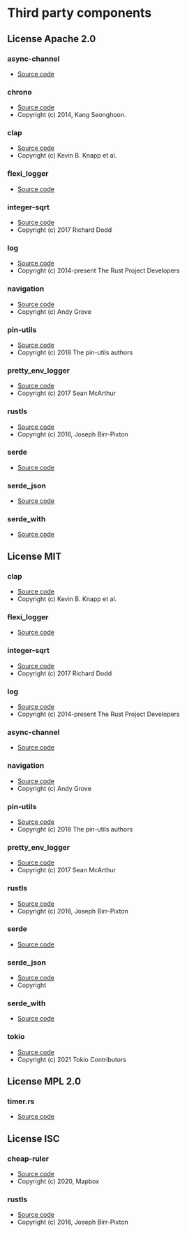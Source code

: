 # Third party components

## License Apache 2.0

### async-channel
- [Source code](https://github.com/smol-rs/async-channel)

### chrono
- [Source code](https://github.com/chronotope/chrono)
- Copyright (c) 2014, Kang Seonghoon.

### clap
- [Source code](https://github.com/clap-rs/clap)
- Copyright (c) Kevin B. Knapp et al.

### flexi_logger
- [Source code](https://github.com/emabee/flexi_logger)

### integer-sqrt
- [Source code](https://github.com/derekdreery/integer-sqrt-rs)
- Copyright (c) 2017 Richard Dodd

### log
- [Source code](https://github.com/rust-lang/log)
- Copyright (c) 2014-present The Rust Project Developers

### navigation
- [Source code](https://github.com/andygrove/rust-navigation)
- Copyright (c) Andy Grove

### pin-utils
- [Source code](https://github.com/rust-lang/pin-utils)
- Copyright (c) 2018 The pin-utils authors

### pretty_env_logger
- [Source code](https://github.com/seanmonstar/pretty-env-logger)
- Copyright (c) 2017 Sean McArthur

### rustls
- [Source code](https://github.com/rustls/rustls)
- Copyright (c) 2016, Joseph Birr-Pixton

### serde
- [Source code](https://github.com/serde-rs/serde)

### serde_json
- [Source code](https://github.com/serde-rs/json)

### serde_with
- [Source code](https://github.com/jonasbb/serde_with)

## License MIT

### clap
- [Source code](https://github.com/clap-rs/clap)
- Copyright (c) Kevin B. Knapp et al.

### flexi_logger
- [Source code](https://github.com/emabee/flexi_logger)

### integer-sqrt
- [Source code](https://github.com/derekdreery/integer-sqrt-rs)
- Copyright (c) 2017 Richard Dodd

### log
- [Source code](https://github.com/rust-lang/log)
- Copyright (c) 2014-present The Rust Project Developers

### async-channel
- [Source code](https://github.com/smol-rs/async-channel)

### navigation
- [Source code](https://github.com/andygrove/rust-navigation)
- Copyright (c) Andy Grove

### pin-utils
- [Source code](https://github.com/rust-lang/pin-utils)
- Copyright (c) 2018 The pin-utils authors

### pretty_env_logger
- [Source code](https://github.com/seanmonstar/pretty-env-logger)
- Copyright (c) 2017 Sean McArthur

### rustls
- [Source code](https://github.com/rustls/rustls)
- Copyright (c) 2016, Joseph Birr-Pixton

### serde
- [Source code](https://github.com/serde-rs/serde)

### serde_json
- [Source code](https://github.com/serde-rs/json)
- Copyright

### serde_with
- [Source code](https://github.com/jonasbb/serde_with)

### tokio
- [Source code](https://github.com/tokio-rs/tokio)
- Copyright (c) 2021 Tokio Contributors

## License MPL 2.0

### timer.rs
- [Source code](https://github.com/Yoric/timer.rs)

## License ISC

### cheap-ruler
- [Source code](https://github.com/mapbox/cheap-ruler)
- Copyright (c) 2020, Mapbox

### rustls
- [Source code](https://github.com/rustls/rustls)
- Copyright (c) 2016, Joseph Birr-Pixton